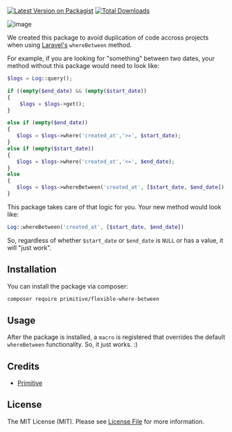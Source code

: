 
[![Latest Version on Packagist](https://img.shields.io/packagist/v/primitive/flexible-where-between.svg?style=flat-square)](https://packagist.org/packages/primitive/flexible-where-between)
[![Total Downloads](https://img.shields.io/packagist/dt/primitives/flexible-where-between.svg?style=flat-square)](https://packagist.org/packages/primitive/flexible-where-between)

![image](https://user-images.githubusercontent.com/13042804/97702236-a4ea0880-1a7c-11eb-940a-ee99796f6044.png)


We created this package to avoid duplication of code accross projects when using [Laravel's](https://laravel.com) `whereBetween` method.  

For example, if you are looking for "something" between two dates, your method without this package would need to look like:

``` php
$logs = Log::query();

if ((empty($end_date) && (empty($start_date))
{
    $logs = $logs->get();
}

else if (empty($end_date)) 
{
   $logs = $logs->where('created_at','>=', $start_date);
}
else if (empty($start_date)) 
{
   $logs = $logs->where('created_at','<=', $end_date);
} 
else 
{
   $logs = $logs->whereBetween('created_at', [$start_date, $end_date])
}

```

This package takes care of that logic for you.  Your new method would look like:


``` php
Log::whereBetween('created_at', [$start_date, $end_date])

```
So, regardless of whether `$start_date` or `$end_date` is `NULL` or has a value, it will "just work".


## Installation

You can install the package via composer:

```bash
composer require primitive/flexible-where-between
```

## Usage

After the package is installed, a `macro` is registered that overrides the default `whereBetween` functionality.  So, it just works. :) 

## Credits

- [Primitive](https://github.com/primitivesocial)

## License

The MIT License (MIT). Please see [License File](LICENSE.md) for more information.
